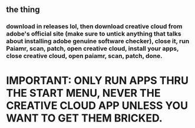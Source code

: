 ## the thing
### download in releases lol, then download creative cloud from adobe's official site (make sure to untick anything that talks about installing adobe genuine software checker), close it, run Paiamr, scan, patch, open creative cloud, install your apps, close creative cloud, open paiamr, scan, patch, done.

# IMPORTANT: ONLY RUN APPS THRU THE START MENU, NEVER THE CREATIVE CLOUD APP UNLESS YOU WANT TO GET THEM BRICKED.
